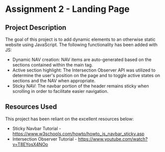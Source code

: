 # Assignment 2 - Landing Page

## Project Description
The goal of this project is to add dynamic elements to an otherwise static website using JavaScript.
The following functionality has been added with JS:
- Dynamic NAV creation: NAV items are auto-generated based on the sections contained within the main tag.
- Active section highlight: The Intersection Observer API was utilized to determine the user's position on the page and to toggle active states on sections and the NAV when appropriate.
- Sticky NAV: The navbar portion of the header remains sticky when scrolling in order to facilitate easier navigation.

## Resources Used
This project has been reliant on the excellent resources below:
- Sticky Navbar Tutorial - https://www.w3schools.com/howto/howto_js_navbar_sticky.asp
- Intersection Observer Tutorial - https://www.youtube.com/watch?v=T8EYosX4NOo
